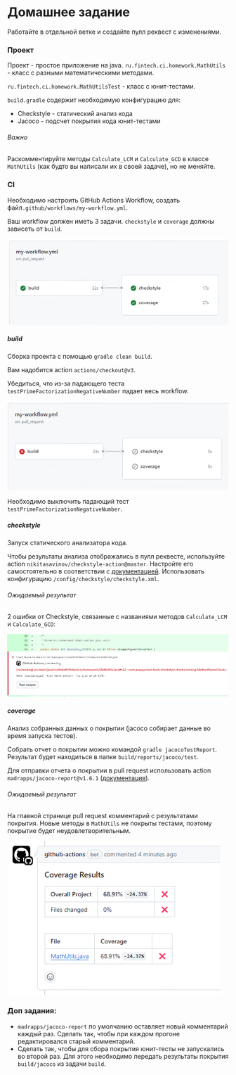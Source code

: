 # Домашнее задание

Работайте в отдельной ветке и создайте пулл реквест с изменениями.

### Проект

Проект - простое приложение на java. `ru.fintech.ci.homework.MathUtils` - класс с разными математическими методами.

`ru.fintech.ci.homework.MathUtilsTest` - класс с юнит-тестами.

`build.gradle` содержит необходимую конфигурацию для:

- Checkstyle - статический анализ кода
- Jacoco - подсчет покрытия кода юнит-тестами 

###### Важно

Раскомментируйте методы `Calculate_LCM` и `Calculate_GCD` в классе `MathUtils` (как будто вы написали их в своей задаче), но не меняйте.

### CI

Необходимо настроить GitHub Actions Workflow, создать файл`.github/workflows/my-workflow.yml`.

Ваш workflow должен иметь 3 задачи. `checkstyle` и `coverage` должны зависеть от `build`.

![img.png](img/passed-workflow.png)

##### build

Сборка проекта с помощью `gradle clean build`.

Вам надобится action `actions/checkout@v3`.

Убедиться, что из-за падающего теста `testPrimeFactorizationNegativeNumber` падает весь workflow.

![img.png](img/failed-workflow.png)

Необходимо выключить падающий тест `testPrimeFactorizationNegativeNumber`.

##### checkstyle

Запуск статического анализатора кода.

Чтобы результаты анализа отображались в пулл реквесте, используйте action `nikitasavinov/checkstyle-action@master`. Настройте его самостоятельно в соответствии с [документацией](https://github.com/nikitasavinov/checkstyle-action). Использовать конфигурацию `/config/checkstyle/checkstyle.xml`.

###### Ожидаемый результат

2 ошибки от Checkstyle, связанные с названиями методов `Calculate_LCM` и `Calculate_GCD`:

![img.png](img/checkstyle-error.png)

##### coverage

Анализ собранных данных о покрытии (jacoco собирает данные во время запуска тестов).

Собрать отчет о покрытии можно командой `gradle jacocoTestReport`. Результат будет находиться в папке `build/reports/jacoco/test`.

Для отправки отчета о покрытии в pull request использовать action `madrapps/jacoco-report@v1.6.1` ([документация](https://github.com/madrapps/jacoco-report)).

###### Ожидаемый результат

На главной странице pull request комментарий с результатами покрытия. Новые методы в `MathUtils` не покрыты тестами, поэтому покрытие будет неудовлетворительным.

![img.png](img/coverage-results.png)

### Доп задания:

- `madrapps/jacoco-report` по умолчанию оставляет новый комментарий каждый раз. Сделать так, чтобы при каждом прогоне редактировался старый комментарий.
- Сделать так, чтобы для сбора покрытия юнит-тесты не запускались во второй раз. Для этого необходимо передать результаты покрытия `build/jacoco` из задачи `build`.

